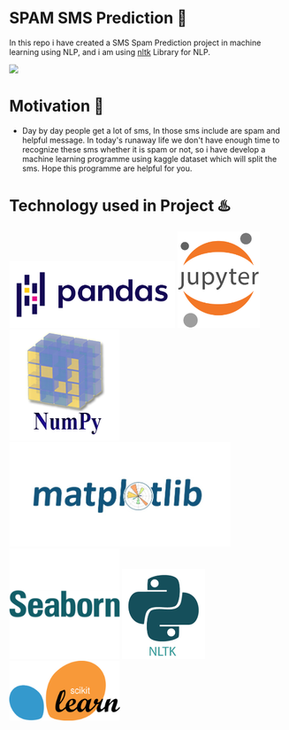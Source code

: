 # SPAM SMS Prediction :notebook:
In this repo i have created a SMS Spam Prediction project in machine learning using NLP, and i am using [nltk](https://pypi.org/project/nltk/) Library for NLP.

[![](https://camo.githubusercontent.com/2fb0723ef80f8d87a51218680e209c66f213edf8/68747470733a2f2f666f7274686562616467652e636f6d2f696d616765732f6261646765732f6d6164652d776974682d707974686f6e2e737667)](https://python.org)

# Motivation :monocle_face:
  - Day by day people get a lot of sms, In those sms include are spam and helpful message. In today's runaway life we don't have enough time to recognize these sms whether it is spam or not, so i have develop a machine learning programme using kaggle dataset which will split the sms. Hope this programme are helpful for you. 

# Technology used in Project :hotsprings:
<img target="_blank" src="https://github.com/yogeshnile/technology/blob/master/pandas.png" width="300">  <img target="_blank" src="https://github.com/yogeshnile/technology/blob/master/Jupyter.png" width="150">    <img target="_blank" src="https://github.com/yogeshnile/technology/blob/master/numpy.png" width="200">   <img target="_blank" src="https://github.com/yogeshnile/technology/blob/master/matplotlib.jpg" width="400">   <img target="_blank" src="https://github.com/yogeshnile/technology/blob/master/seaborn.png" width="200">    <img target="_blank" src="https://github.com/yogeshnile/technology/blob/master/python_nltk.png" width="150">    <img target="_blank" src="https://github.com/yogeshnile/technology/blob/master/sklearn.png" width="200">




